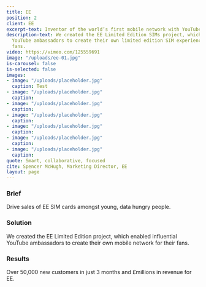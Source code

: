 ```yaml
---
title: EE
position: 2
client: EE
excerpt-text: Inventor of the world’s first mobile network with YouTubers
description-text: We created the EE Limited Edition SIMs project, which enabled influential
  YouTube ambassadors to create their own limited edition SIM experience for their
  fans.
video: https://vimeo.com/125559691
image: "/uploads/ee-01.jpg"
is-carousel: false
is-selected: false
images:
- image: "/uploads/placeholder.jpg"
  caption: Test
- image: "/uploads/placeholder.jpg"
  caption: 
- image: "/uploads/placeholder.jpg"
  caption: 
- image: "/uploads/placeholder.jpg"
  caption: 
- image: "/uploads/placeholder.jpg"
  caption: 
- image: "/uploads/placeholder.jpg"
  caption: 
- image: "/uploads/placeholder.jpg"
  caption: 
quote: Smart, collaborative, focused
cite: Spencer McHugh, Marketing Director, EE
layout: page
---
```


### Brief
Drive sales of EE SIM cards amongst young, data hungry people.

### Solution
We created the EE Limited Edition project, which enabled influential YouTube ambassadors to create their own mobile network for their fans.

### Results
Over 50,000 new customers in just 3 months and £millions in revenue for EE.